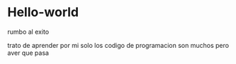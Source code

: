# Hello-world
rumbo al exito

trato de aprender por mi solo los codigo de programacion son muchos pero aver que pasa
